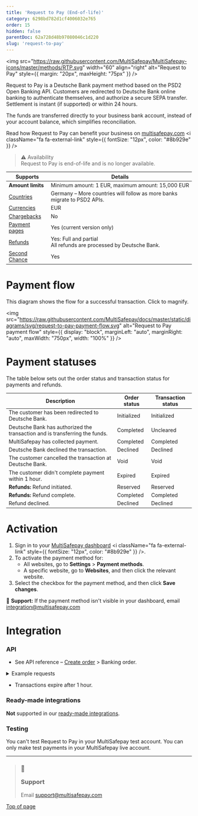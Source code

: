 ```yaml
---
title: 'Request to Pay (End-of-life)'
category: 6298bd782d1cf4006032e765
order: 15
hidden: false
parentDoc: 62a728d48b97080046c1d220
slug: 'request-to-pay'
---
```

<img src="https://raw.githubusercontent.com/MultiSafepay/MultiSafepay-icons/master/methods/RTP.svg" width="60" align="right" alt="Request to Pay" style={{ margin: "20px", maxHeight: "75px" }} />

Request to Pay is a Deutsche Bank payment method based on the PSD2 Open Banking API. Customers are redirected to Deutsche Bank online banking to authenticate themselves, and authorize a secure SEPA transfer. <Glossary>Settlement</Glossary> is instant (if supported) or within 24 hours.

The funds are transferred directly to your business bank account, instead of your account balance, which simplifies reconciliation.

Read how Request to Pay can benefit your business on [multisafepay.com](https://www.multisafepay.com/solutions/payment-methods/request-to-pay) <i className="fa fa-external-link" style={{ fontSize: "12px", color: "#8b929e" }} />

> ⚠️ Availability\
> Request to Pay is end-of-life and is no longer available.

| Supports                                                      | Details                                                                  |
| ------------------------------------------------------------- | ------------------------------------------------------------------------ |
| **Amount limits**                                             | Minimum amount: 1 EUR, maximum amount: 15,000 EUR                        |
| [Countries](/docs/payment-methods#payment-methods-by-country) | Germany – More countries will follow as more banks migrate to PSD2 APIs. |
| [Currencies](/docs/currencies/)                               | EUR                                                                      |
| [Chargebacks](/docs/chargebacks/)                             | No                                                                       |
| [Payment pages](/docs/payment-pages/)                         | Yes (current version only)                                               |
| [Refunds](/docs/refund-payments/)                             | Yes: Full and partial <br /> All refunds are processed by Deutsche Bank. |
| [Second Chance](/docs/second-chance/)                         | Yes                                                                      |

# Payment flow

This diagram shows the flow for a successful transaction. Click to magnify.

<img src="https://raw.githubusercontent.com/MultiSafepay/docs/master/static/diagrams/svg/request-to-pay-payment-flow.svg" alt="Request to Pay payment flow" style={{ display: "block", marginLeft: "auto", marginRight: "auto", maxWidth: "750px", width: "100%" }} />

# Payment statuses

The table below sets out the <Glossary>order status</Glossary> and <Glossary>transaction status</Glossary> for payments and refunds.

| Description                                                                 | Order status | Transaction status |
| --------------------------------------------------------------------------- | ------------ | ------------------ |
| The customer has been redirected to Deutsche Bank.                          | Initialized  | Initialized        |
| Deutsche Bank has authorized the transaction and is transferring the funds. | Completed    | Uncleared          |
| MultiSafepay has collected payment.                                         | Completed    | Completed          |
| Deutsche Bank declined the transaction.                                     | Declined     | Declined           |
| The customer cancelled the transaction at Deutsche Bank.                    | Void         | Void               |
| The customer didn't complete payment within 1 hour.                         | Expired      | Expired            |
| **Refunds:** Refund initiated.                                              | Reserved     | Reserved           |
| **Refunds:** Refund complete.                                               | Completed    | Completed          |
| Refund declined.                                                            | Declined     | Declined           |

# Activation

1. Sign in to your [MultiSafepay dashboard](https://merchant.multisafepay.com) <i className="fa fa-external-link" style={{ fontSize: "12px", color: "#8b929e" }} />.
2. To activate the payment method for:
   * All websites, go to **Settings** > **Payment methods**.
   * A specific website, go to **Websites**, and then click the relevant website.
3. Select the checkbox for the payment method, and then click **Save changes**.

💬  **Support:** If the payment method isn't visible in your dashboard, email [integration@multisafepay.com](mailto:integration@multisafepay.com)

# Integration

### API

* See API reference – [Create order](/reference/createorder/) > Banking order.

<details id="example-requests">
  <summary>Example requests</summary>

  <br />

  For example requests, on the [Create order](/reference/createorder/) page, in the black sandbox, see **Examples** > **Request to Pay direct/redirect**.

  <div style={{ textAlign: "center" }}>
    <img src="https://raw.githubusercontent.com/MultiSafepay/docs/refs/heads/master/static/gifs/sandbox-test.gif" alt="MultiSafepay Sandbox Test Process GIF" style={{ width: "40%", height: "auto" }} />
  </div>
</details>

* Transactions expire after 1 hour.

### Ready-made integrations

**Not** supported in our [ready-made integrations](/docs/our-integrations/).

### Testing

You can't test Request to Pay in your MultiSafepay test account. You can only make test payments in your MultiSafepay live account.

***

<blockquote class="callout callout_info">
    <h3 class="callout-heading false">
        <span class="callout-icon">💬</span>
        <p>Support</p>
    </h3>
    <p>Email <a href="mailto:support@multisafepay.com">support@multisafepay.com</a></p>
</blockquote>

[Top of page](#)